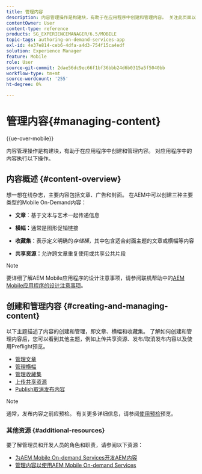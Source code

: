 ```yaml
---
title: 管理内容
description: 内容管理操作是构建块，有助于在应用程序中创建和管理内容。 关注此页面以了解更多信息。
contentOwner: User
content-type: reference
products: SG_EXPERIENCEMANAGER/6.5/MOBILE
topic-tags: authoring-on-demand-services-app
exl-id: 4e37e814-ceb6-4dfa-a4d3-754f15ca4edf
solution: Experience Manager
feature: Mobile
role: User
source-git-commit: 2dae56dc9ec66f1bf36bbb24d6b0315a5f5040bb
workflow-type: tm+mt
source-wordcount: '255'
ht-degree: 0%

---
```


# 管理内容{#managing-content}

{{ue-over-mobile}}

内容管理操作是构建块，有助于在应用程序中创建和管理内容。 对应用程序中的内容执行以下操作。

## 内容概述 {#content-overview}

想一想在线杂志，主要内容包括文章、广告和封面。 在AEM中可以创建三种主要类型的Mobile On-Demand内容：

* **文章**：基于文本与艺术一起传递信息
* **横幅：**&#x200B;通常是图形促销链接
* **收藏集：**&#x200B;表示定义明确的&#x200B;*存储桶*，其中包含适合封面主题的文章或横幅等内容

* **共享资源：**&#x200B;允许跨文章重复使用或共享公共片段

>[!NOTE]
>
>要详细了解AEM Mobile应用程序的设计注意事项，请参阅联机帮助中的[AEM Mobile应用程序的设计注意事项](https://helpx.adobe.com/cn/digital-publishing-solution/help/design-app.html)。

## 创建和管理内容 {#creating-and-managing-content}

以下主题描述了内容的创建和管理，即文章、横幅和收藏集。 了解如何创建和管理内容后，您可以看到其他主题，例如上传共享资源、发布/取消发布内容以及使用Preflight预览。

* [管理文章](/help/mobile/mobile-on-demand-managing-articles.md)
* [管理横幅](/help/mobile/mobile-on-demand-managing-banners.md)
* [管理收藏集](/help/mobile/mobile-on-demand-managing-collections.md)
* [上传共享资源](/help/mobile/mobile-on-demand-shared-resources.md)
* [Publish取消发布内容](/help/mobile/mobile-on-demand-publishing-unpublishing.md)

>[!NOTE]
>
>通常，发布内容之前应预检。 有关更多详细信息，请参阅[使用预检](/help/mobile/aem-mobile-manage-ondemand-services.md)预览。

### 其他资源 {#additional-resources}

要了解管理员和开发人员的角色和职责，请参阅以下资源：

* [为AEM Mobile On-demand Services开发AEM内容](/help/mobile/aem-mobile-on-demand.md)
* [管理内容以使用AEM Mobile On-demand Services](/help/mobile/aem-mobile.md)
